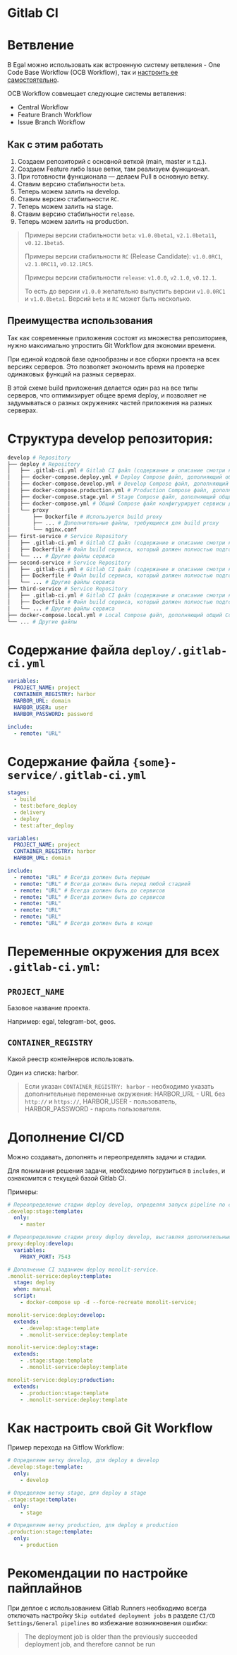 # Gitlab CI

# Ветвление

В Egal можно использовать как встроенную систему ветвления - One Code
Base Workflow (OCB Workflow), так и
[настроить ее самостоятельно](#Как-настроить-свой-git-workflow).

OCB Workflow совмещает следующие системы ветвления:
* Central Workflow
* Feature Branch Workflow
* Issue Branch Workflow


## Как с этим работать

1. Создаем репозиторий с основной веткой (main, master и т.д.).
2. Создаем Feature либо Issue ветки, там реализуем функционал.
3. При готовности функционала — делаем Pull в основную ветку.
4. Ставим версию стабильности `beta`.
5. Теперь можем залить на develop.
6. Ставим версию стабильности `RC`.
7. Теперь можем залить на stage.
8. Ставим версию стабильности `release`.
9. Теперь можем залить на production.

> Примеры версии стабильности `beta`: `v1.0.0beta1`, `v2.1.0beta11`,
> `v0.12.1beta5`.
>
> Примеры версии стабильности `RC` (Release Candidate): `v1.0.0RC1`,
> `v2.1.0RC11`, `v0.12.1RC5`.
>
> Примеры версии стабильности `release`: `v1.0.0`, `v2.1.0`, `v0.12.1`.
>
> То есть до версии `v1.0.0` желательно выпустить версии `v1.0.0RC1` и
> `v1.0.0beta1`. Версий `beta` и `RC` может быть несколько.


## Преимущества использования

Так как современные приложения состоят из множества репозиториев, нужно
максимально упростить Git Workflow для экономии времени.

При единой кодовой базе однообразны и все сборки проекта на всех версиях
серверов. Это позволяет экономить время на проверке одинаковых функций
на разных серверах.

В этой схеме build приложения делается один раз на все типы серверов,
что оптимизирует общее время deploy, и позволяет не задумываться о
разных окружениях частей приложения на разных серверах.


# Структура develop репозитория:

```bash
develop # Repository
├── deploy # Repository
│   ├── .gitlab-ci.yml # Gitlab CI файл (содержание и описание смотри ниже)
│   ├── docker-compose.deploy.yml # Deploy Compose файл, дополняющий общий Compose файл для Develop, Stage и Production версий приложения.
│   ├── docker-compose.develop.yml # Develop Compose файл, дополняющий общий Compose файл для Develop версии приложения.
│   ├── docker-compose.production.yml # Production Compose файл, дополняющий общий Compose файл для Production версии приложения.
│   ├── docker-compose.stage.yml # Stage Compose файл, дополняющий общий Compose файл для Stage версии приложения.
│   ├── docker-compose.yml # Общий Compose файл конфигурирует сервисы для всех окружений.
│   └── proxy
│       ├── Dockerfile # Используется build proxy
│       ├── ... # Дополнительные файлы, требующиеся для build proxy
│       └── nginx.conf
├── first-service # Service Repository
│   ├── .gitlab-ci.yml # Gitlab CI файл (содержание и описание смотри ниже)
│   ├── Dockerfile # Файл build сервиса, который должен полностью подготовить контейнер, который при развороте запустит сервис.
│   └── ... # Другие файлы сервиса
├── second-service # Service Repository
│   ├── .gitlab-ci.yml # Gitlab CI файл (содержание и описание смотри ниже)
│   ├── Dockerfile # Файл build сервиса, который должен полностью подготовить контейнер, который при развороте запустит сервис.
│   └── ... # Другие файлы сервиса
├── third-service # Service Repository
│   ├── .gitlab-ci.yml # Gitlab CI файл (содержание и описание смотри ниже)
│   ├── Dockerfile # Файл build сервиса, который должен полностью подготовить контейнер, который при развороте запустит сервис.
│   └── ... # Другие файлы сервиса
├── docker-compose.local.yml # Local Compose файл, дополняющий общий Compose файл для Local версии приложения.
└── ... # Другие файлы
```


# Содержание файла `deploy/.gitlab-ci.yml`

```yaml
variables:
  PROJECT_NAME: project
  CONTAINER_REGISTRY: harbor
  HARBOR_URL: domain
  HARBOR_USER: user
  HARBOR_PASSWORD: password

include:
  - remote: "URL"
```


# Содержание файла `{some}-service/.gitlab-ci.yml`

```yaml
stages:
  - build
  - test:before_deploy
  - delivery
  - deploy
  - test:after_deploy

variables:
  PROJECT_NAME: project
  CONTAINER_REGISTRY: harbor
  HARBOR_URL: domain

include:
  - remote: "URL" # Всегда должен быть первым
  - remote: "URL" # Всегда должен быть перед любой стадией
  - remote: "URL" # Всегда должен быть до сервисов
  - remote: "URL" # Всегда должен быть до сервисов
  - remote: "URL"
  - remote: "URL"
  - remote: "URL"
  - remote: "URL" # Всегда должен быть в конце
```


# Переменные окружения для всех `.gitlab-ci.yml`:


## `PROJECT_NAME`

Базовое название проекта.

Например: egal, telegram-bot, geos.


## `CONTAINER_REGISTRY`

Какой реестр контейнеров использовать.

Один из списка: harbor.

> Если указан `CONTAINER_REGISTRY: harbor` - необходимо указать
> дополнительные переменные окружения: HARBOR_URL - URL без `http://` и
> `https://`, HARBOR_USER - пользователь, HARBOR_PASSWORD - пароль
> пользователя.


# Дополнение CI/CD

Можно создавать, дополнять и переопределять задачи и стадии.

Для понимания решения задачи, необходимо погрузиться в `includes`, и
ознакомится с текущей базой Gitlab CI.

Примеры:

```yaml
# Переопределение стадии deploy develop, определяя запуск pipeline по commit в master ветку.
.develop:stage:template:
  only:
    - master
```

```yaml
# Переопределение стадии proxy deploy develop, выставляя дополнительные переменные окружения.
proxy:deploy:develop:
  variables:
    PROXY_PORT: 7543
```

```yaml
# Дополнение CI заданием deploy monolit-service.
.monolit-service:deploy:template:
  stage: deploy
  when: manual
  script:
    - docker-compose up -d --force-recreate monolit-service;

monolit-service:deploy:develop:
  extends:
    - .develop:stage:template
    - .monolit-service:deploy:template

monolit-service:deploy:stage:
  extends:
    - .stage:stage:template
    - .monolit-service:deploy:template

monolit-service:deploy:production:
  extends:
    - .production:stage:template
    - .monolit-service:deploy:template
```


# Как настроить свой Git Workflow

Пример перехода на Gitflow Workflow:

```yaml
# Определяем ветку develop, для deploy в develop
.develop:stage:template:
  only:
    - develop

# Определяем ветку stage, для deploy в stage
.stage:stage:template:
  only:
    - stage

# Определяем ветку production, для deploy в production
.production:stage:template:
  only:
    - production
```

# Рекомендации по настройке пайплайнов

При деплое с использованием Gitlab Runners необходимо всегда отключать настройку `Skip outdated deployment jobs` в разделе
`CI/CD Settings/General pipelines` во избежание возникновения ошибки:
>The deployment job is older than the previously succeeded deployment job, and therefore cannot be run 


